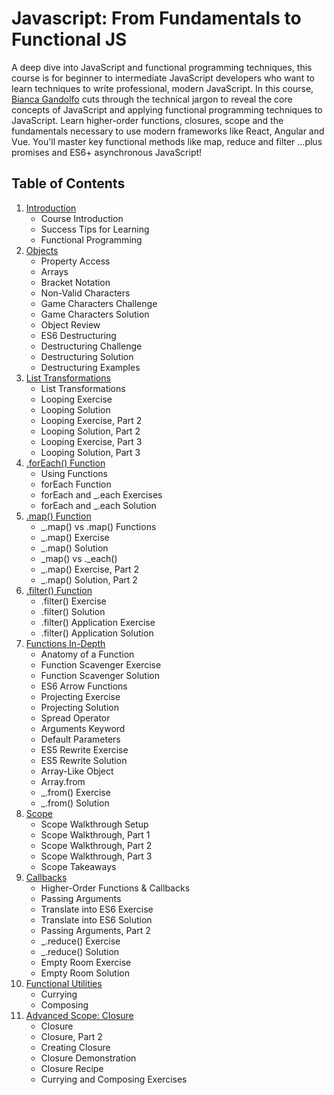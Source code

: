 # Javascript: From Fundamentals to Functional JS

A deep dive into JavaScript and functional programming techniques, this course is for beginner to intermediate JavaScript developers who want to learn techniques to write professional, modern JavaScript. In this course, [Bianca Gandolfo](https://frontendmasters.com/teachers/bianca-gandolfo/) cuts through the technical jargon to reveal the core concepts of JavaScript and applying functional programming techniques to JavaScript. Learn higher-order functions, closures, scope and the fundamentals necessary to use modern frameworks like React, Angular and Vue. You'll master key functional methods like map, reduce and filter ...plus promises and ES6+ asynchronous JavaScript!

## Table of Contents

1. [Introduction](src/01.Introduction.md)
   - Course Introduction
   - Success Tips for Learning
   - Functional Programming
2. [Objects](src/02.Objects-and-arrays.md)
   - Property Access
   - Arrays
   - Bracket Notation
   - Non-Valid Characters
   - Game Characters Challenge
   - Game Characters Solution
   - Object Review
   - ES6 Destructuring
   - Destructuring Challenge
   - Destructuring Solution
   - Destructuring Examples
3. [List Transformations](src/03.List-transformations.md)
   - List Transformations
   - Looping Exercise
   - Looping Solution
   - Looping Exercise, Part 2
   - Looping Solution, Part 2
   - Looping Exercise, Part 3
   - Looping Solution, Part 3
4. [.forEach() Function](src/04.forEach-function.md)
   - Using Functions
   - forEach Function
   - forEach and _.each Exercises
   - forEach and _.each Solution
5. [.map() Function](src/05.map-function.md)
   - _.map() vs .map() Functions
   - _.map() Exercise
   - _.map() Solution
   - _map() vs ._each()
   - _.map() Exercise, Part 2
   - _.map() Solution, Part 2
6. [.filter() Function](src/06.filter-function.md)
   - .filter() Exercise
   - .filter() Solution
   - .filter() Application Exercise
   - .filter() Application Solution
7. [Functions In-Depth](src/07.functions-in-depth.md)
   - Anatomy of a Function
   - Function Scavenger Exercise
   - Function Scavenger Solution
   - ES6 Arrow Functions
   - Projecting Exercise
   - Projecting Solution
   - Spread Operator
   - Arguments Keyword
   - Default Parameters
   - ES5 Rewrite Exercise
   - ES5 Rewrite Solution
   - Array-Like Object
   - Array.from
   - _.from() Exercise
   - _.from() Solution
8. [Scope](./src/08.scope.md)
   - Scope Walkthrough Setup
   - Scope Walkthrough, Part 1
   - Scope Walkthrough, Part 2
   - Scope Walkthrough, Part 3
   - Scope Takeaways
9. [Callbacks](src/09.hof-&-callbacks.md)
    - Higher-Order Functions & Callbacks
    - Passing Arguments
    - Translate into ES6 Exercise
    - Translate into ES6 Solution
    - Passing Arguments, Part 2
    - _.reduce() Exercise
    - _.reduce() Solution
    - Empty Room Exercise
    - Empty Room Solution
10. [Functional Utilities](src/10.functional-utilities.md)
    - Currying
    - Composing
11. [Advanced Scope: Closure](src/11.advanced-scope.md)
    - Closure
    - Closure, Part 2
    - Creating Closure
    - Closure Demonstration
    - Closure Recipe
    - Currying and Composing Exercises

